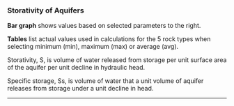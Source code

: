 ### Storativity of Aquifers

**Bar graph** shows values based on selected parameters to the right.

**Tables** list actual values used in calculations for the 5 rock types when selecting minimum (min), maximum (max) or average (avg).

Storativity, S, is volume of water released from storage per unit surface area of the aquifer per unit decline in hydraulic head.

Specific storage, Ss, is volume of water that a unit volume of aquifer releases from storage under a unit decline in head.

----------